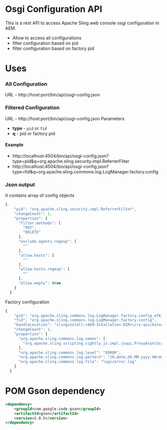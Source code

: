 # Osgi Configuration API

This is a rest API to access Apache Sling web console osgi configuration in AEM.

  - Allow to access all configurations
  - filter configuration based on pid
  - filter configuration based on factory pid

# Uses
### All Configuration
  URL - http://host:port/bin/api/osgi-config.json
  
### Filtered Configuration
URL - http://host:port/bin/api/osgi-config.json
Parameters 
- **type** - `pid` or `fid`
- **q** - pid or factory pid 
#### Example
- http://localhost:4504/bin/api/osgi-config.json?type=pid&q=org.apache.sling.security.impl.ReferrerFilter
- http://localhost:4504/bin/api/osgi-config.json?type=fid&q=org.apache.sling.commons.log.LogManager.factory.config

### Json output
It contains array of config objects
```js
{
    "pid": "org.apache.sling.security.impl.ReferrerFilter",
    "changeCount": 1,
    "properties": {
      "filter.methods": [
        "PUT",
        "DELETE"
      ],
      "exclude.agents.regexp": [
        ""
      ],
      "allow.hosts": [
        ""
      ],
      "allow.hosts.regexp": [
        ""
      ],
      "allow.empty": true
    }
  }
```

Factory configuration
``` js
{
    "pid": "org.apache.sling.commons.log.LogManager.factory.config.ef61ce8d-cf4f-410b-9eb5-b1d629161880",
    "fid": "org.apache.sling.commons.log.LogManager.factory.config",
    "bundleLocation": "slinginstall:<AEM-Intallation-DIR>\crx-quickstart\launchpad\startup\1\org.apache.sling.commons.log-5.1.0.jar",
    "changeCount": 1,
    "properties": {
      "org.apache.sling.commons.log.names": [
        "org.apache.sling.scripting.sightly.js.impl.jsapi.ProxyAsyncScriptableFactory"
      ],
      "org.apache.sling.commons.log.level": "ERROR",
      "org.apache.sling.commons.log.pattern": "{0,date,dd.MM.yyyy HH:mm:ss.SSS} *{4}* [{2}] {3} {5}",
      "org.apache.sling.commons.log.file": "logs/error.log"
    }
  }
```

# POM Gson dependency
````xml
<dependency>
	<groupId>com.google.code.gson</groupId>
	<artifactId>gson</artifactId>
	<version>2.8.5</version>
</dependency>
````
